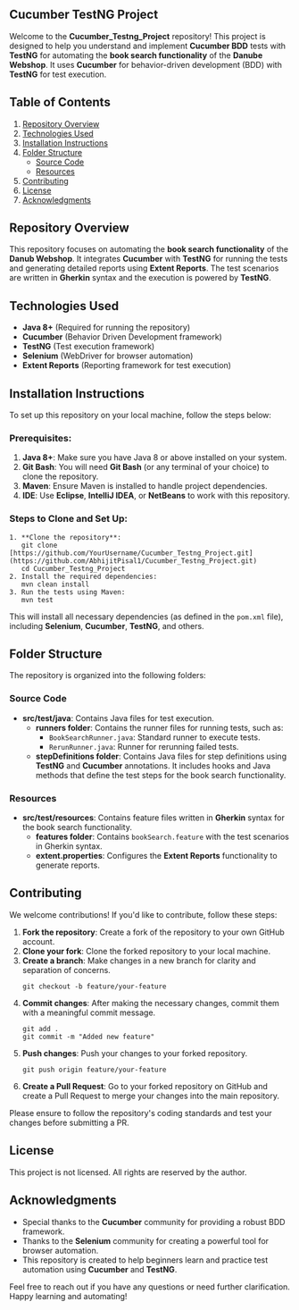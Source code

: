 ## Cucumber TestNG Project

Welcome to the **Cucumber_Testng_Project** repository! This project is designed to help you understand and implement **Cucumber BDD** tests with **TestNG** for automating the **book search functionality** of the **Danube Webshop**. It uses **Cucumber** for behavior-driven development (BDD) with **TestNG** for test execution. 

## Table of Contents
1. [Repository Overview](#repository-overview)
2. [Technologies Used](#technologies-used)
3. [Installation Instructions](#installation-instructions)
4. [Folder Structure](#folder-structure)
   - [Source Code](#source-code)
   - [Resources](#resources)
5. [Contributing](#contributing)
6. [License](#license)
7. [Acknowledgments](#acknowledgments)

## Repository Overview

This repository focuses on automating the **book search functionality** of the **Danub Webshop**. It integrates **Cucumber** with **TestNG** for running the tests and generating detailed reports using **Extent Reports**. The test scenarios are written in **Gherkin** syntax and the execution is powered by **TestNG**.

## Technologies Used

- **Java 8+** (Required for running the repository)
- **Cucumber** (Behavior Driven Development framework)
- **TestNG** (Test execution framework)
- **Selenium** (WebDriver for browser automation)
- **Extent Reports** (Reporting framework for test execution)

## Installation Instructions

To set up this repository on your local machine, follow the steps below:

### Prerequisites:
1. **Java 8+**: Make sure you have Java 8 or above installed on your system.
2. **Git Bash**: You will need **Git Bash** (or any terminal of your choice) to clone the repository.
3. **Maven**: Ensure Maven is installed to handle project dependencies.
4. **IDE**: Use **Eclipse**, **IntelliJ IDEA**, or **NetBeans** to work with this repository.

### Steps to Clone and Set Up:
```plaintext
1. **Clone the repository**:
   git clone [https://github.com/YourUsername/Cucumber_Testng_Project.git](https://github.com/AbhijitPisal1/Cucumber_Testng_Project.git)
   cd Cucumber_Testng_Project
2. Install the required dependencies:
   mvn clean install
3. Run the tests using Maven:
   mvn test
```

This will install all necessary dependencies (as defined in the `pom.xml` file), including **Selenium**, **Cucumber**, **TestNG**, and others.

## Folder Structure

The repository is organized into the following folders:

### Source Code
- **src/test/java**: Contains Java files for test execution.
  - **runners folder**: Contains the runner files for running tests, such as:
    - `BookSearchRunner.java`: Standard runner to execute tests.
    - `RerunRunner.java`: Runner for rerunning failed tests.
  - **stepDefinitions folder**: Contains Java files for step definitions using **TestNG** and **Cucumber** annotations. It includes hooks and Java methods that define the test steps for the book search functionality.

### Resources
- **src/test/resources**: Contains feature files written in **Gherkin** syntax for the book search functionality.
  - **features folder**: Contains `bookSearch.feature` with the test scenarios in Gherkin syntax.
  - **extent.properties**: Configures the **Extent Reports** functionality to generate reports.

## Contributing

We welcome contributions! If you'd like to contribute, follow these steps:

1. **Fork the repository**: Create a fork of the repository to your own GitHub account.
2. **Clone your fork**: Clone the forked repository to your local machine.
3. **Create a branch**: Make changes in a new branch for clarity and separation of concerns.
   ```plaintext
   git checkout -b feature/your-feature
   ```
4. **Commit changes**: After making the necessary changes, commit them with a meaningful commit message.
   ```plaintext
   git add .
   git commit -m "Added new feature"
   ```
5. **Push changes**: Push your changes to your forked repository.
   ```plaintext
   git push origin feature/your-feature
   ```
6. **Create a Pull Request**: Go to your forked repository on GitHub and create a Pull Request to merge your changes into the main repository.

Please ensure to follow the repository's coding standards and test your changes before submitting a PR.

## License

This project is not licensed. All rights are reserved by the author.

## Acknowledgments

- Special thanks to the **Cucumber** community for providing a robust BDD framework.
- Thanks to the **Selenium** community for creating a powerful tool for browser automation.
- This repository is created to help beginners learn and practice test automation using **Cucumber** and **TestNG**.

Feel free to reach out if you have any questions or need further clarification. Happy learning and automating!
